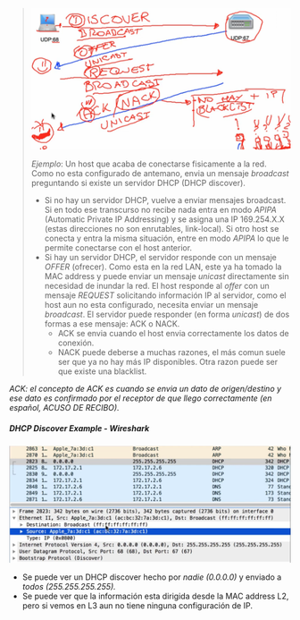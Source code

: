 
> ![](_anexos_/Screenshot%20from%202024-01-01%2014-05-22.png)
> 
> _Ejemplo_:
> Un host que acaba de conectarse fisicamente a la red. Como no esta configurado de antemano, envia un mensaje _broadcast_ preguntando si existe un servidor DHCP (DHCP discover).
> - Si no hay un servidor DHCP, vuelve a enviar mensajes broadcast. Si en todo ese transcurso no recibe nada entra en modo _APIPA_ (Automatic Private IP Addressing) y se asigna una IP 169.254.X.X (estas direcciones no son enrutables, link-local). 
>   Si otro host se conecta y entra la misma situación, entre en modo _APIPA_ lo que le permite conectarse con el host anterior. 
> - Si hay un servidor DHCP, el servidor responde con un mensaje _OFFER_ (ofrecer). Como esta en la red LAN, este ya ha tomado la MAC address y puede enviar un mensaje _unicast_ directamente sin necesidad de inundar la red. 
>   El host responde al _offer_ con un mensaje _REQUEST_ solicitando información IP al servidor, como el host aun no esta configurado, necesita enviar un mensaje _broadcast_.
>   El servidor puede responder (en forma _unicast_) de dos formas a ese mensaje: ACK o NACK. 
>   - ACK se envia cuando el host envia correctamente los datos de conexión.
>   - NACK puede deberse a muchas razones, el más comun suele ser que ya no hay más IP disponibles. Otra razon puede ser que existe una blacklist.  

_ACK: el concepto de ACK es cuando se envia un dato de origen/destino y ese dato es confirmado por el receptor de que llego correctamente (en español, ACUSO DE RECIBO)._

##### DHCP Discover Example - Wireshark
![](_anexos_/Screenshot%20from%202024-01-01%2014-06-51.png)
- Se puede ver un DHCP discover hecho por _nadie (0.0.0.0)_ y enviado a _todos (255.255.255.255)._
- Se puede ver que la información esta dirigida desde la MAC address L2, pero si vemos en L3 aun no tiene ninguna configuración de IP. 
